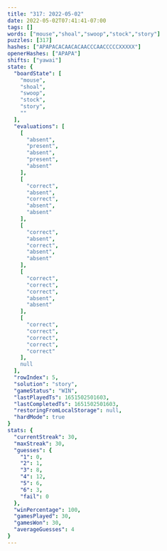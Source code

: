```yaml
---
title: "317: 2022-05-02"
date: 2022-05-02T07:41:41-07:00
tags: []
words: ["mouse","shoal","swoop","stock","story"]
puzzles: [317]
hashes: ["APAPACACAACACAACCCAACCCCCXXXXX"]
openerHashes: ["APAPA"]
shifts: ["yawai"]
state: {
  "boardState": [
    "mouse",
    "shoal",
    "swoop",
    "stock",
    "story",
    ""
  ],
  "evaluations": [
    [
      "absent",
      "present",
      "absent",
      "present",
      "absent"
    ],
    [
      "correct",
      "absent",
      "correct",
      "absent",
      "absent"
    ],
    [
      "correct",
      "absent",
      "correct",
      "absent",
      "absent"
    ],
    [
      "correct",
      "correct",
      "correct",
      "absent",
      "absent"
    ],
    [
      "correct",
      "correct",
      "correct",
      "correct",
      "correct"
    ],
    null
  ],
  "rowIndex": 5,
  "solution": "story",
  "gameStatus": "WIN",
  "lastPlayedTs": 1651502501603,
  "lastCompletedTs": 1651502501603,
  "restoringFromLocalStorage": null,
  "hardMode": true
}
stats: {
  "currentStreak": 30,
  "maxStreak": 30,
  "guesses": {
    "1": 0,
    "2": 1,
    "3": 8,
    "4": 12,
    "5": 6,
    "6": 3,
    "fail": 0
  },
  "winPercentage": 100,
  "gamesPlayed": 30,
  "gamesWon": 30,
  "averageGuesses": 4
}
---
```


<!-- more -->
